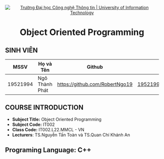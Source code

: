 <!-- Banner -->
<p align="center">
  <a href="https://www.uit.edu.vn/" title="Trường Đại học Công nghệ Thông tin" style="border: none;">
    <img src="https://i.imgur.com/WmMnSRt.png" alt="Trường Đại học Công nghệ Thông tin | University of Information Technology">
  </a>
</p>
<h1 align="center"><b>Object Oriented Programming</b></h>

## SINH VIÊN
 MSSV          | Họ và Tên              | Github                    | Email                   |
 ------------- | ---------------------- |---------------------------|------------------------- 
 19521994      | Ngô Thành Phát         |https://github.com/RobertNgo19  |19521994@gm.uit.edu.vn   |
 
 ## COURSE INTRODUCTION
* **Subject Title:** Object Oriented Programming
* **Subject Code:** IT002
* **Class Code:** IT002.L22.MMCL - VN
* **Lecturers**: TS.Nguyễn Tấn Toàn và TS.Quan Chí Khánh An

 ## Programing Language: C++

 

 
